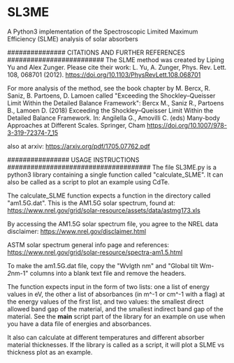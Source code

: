 # SL3ME
A Python3 implementation of the Spectroscopic Limited Maximum Efficiency (SLME) analysis of solar absorbers



############### CITATIONS AND FURTHER REFERENCES #########################
The SLME method was created by Liping Yu and Alex Zunger. Please cite their work:
L. Yu, A. Zunger, Phys. Rev. Lett. 108, 068701 (2012).
https://doi.org/10.1103/PhysRevLett.108.068701

For more analysis of the method, see the book chapter by M. Bercx, R. Saniz, B. Partoens, D. Lamoen called "Exceeding the Shockley–Queisser Limit Within the Detailed Balance Framework":
Bercx M., Saniz R., Partoens B., Lamoen D. (2018) Exceeding the Shockley–Queisser Limit Within the Detailed Balance Framework. In: Angilella G., Amovilli C. (eds) Many-body Approaches at Different Scales. Springer, Cham
https://doi.org/10.1007/978-3-319-72374-7_15

also at arxiv:
https://arxiv.org/pdf/1705.07762.pdf

################ USAGE INSTRUCTIONS #####################################
The file SL3ME.py is a python3 library containing a single function called "calculate_SLME". It can also be called as a script to plot an example using CdTe.

The calculate_SLME function expects a function in the directory called "am1.5G.dat". This is the AM1.5G solar spectrum, found at:
https://www.nrel.gov/grid/solar-resource/assets/data/astmg173.xls

By accessing the AM1.5G solar spectrum file, you agree to the NREL data disclaimer:
https://www.nrel.gov/disclaimer.html

ASTM solar spectrum general info page and references:
https://www.nrel.gov/grid/solar-resource/spectra-am1.5.html

To make the am1.5G.dat file, copy the "Wvlgth nm" and "Global tilt  W*m-2*nm-1" columns into a blank text file and remove the headers.


The function expects input in the form of two lists: one a list of energy values in eV, the other a list of absorbances (in m^-1 or cm^-1 with a flag) at the energy values of the first list, and two values: the smallest direct allowed band gap of the material, and the smallest indirect band gap of the material.
See the __main__ script part of the library for an example on use when you have a data file of energies and absorbances.

It also can calculate at different temperatures and different absorber material thicknesses. If the library is called as a script, it will plot a SLME vs thickness plot as an example.
